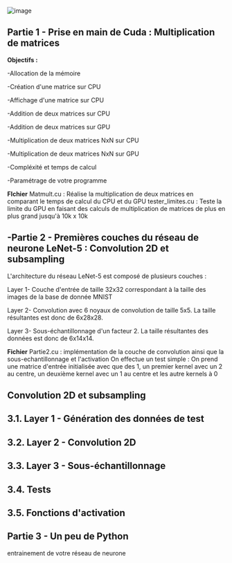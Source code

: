 ![image](https://github.com/my-bro-pigeon/TP_Hardware/assets/94360349/3c82ddb8-0dd5-4b30-a26b-99495330bd4f)






Partie 1 - Prise en main de Cuda : Multiplication de matrices
-
**Objectifs :**

-Allocation de la mémoire

-Création d'une matrice sur CPU

-Affichage d'une matrice sur CPU

-Addition de deux matrices sur CPU

-Addition de deux matrices sur GPU

-Multiplication de deux matrices NxN sur CPU

-Multiplication de deux matrices NxN sur GPU

-Compléxité et temps de calcul

-Paramétrage de votre programme

**FIchier**
Matmult.cu : Réalise la multiplication de deux matrices en comparant le temps de calcul du CPU et du GPU 
tester_limites.cu : Teste la limite du GPU en faisant des calculs de multiplication de matrices de plus en plus grand jusqu'à 10k x 10k 


-Partie 2 - Premières couches du réseau de neurone LeNet-5 : Convolution 2D et subsampling
-
L'architecture du réseau LeNet-5 est composé de plusieurs couches :

Layer 1- Couche d'entrée de taille 32x32 correspondant à la taille des images de la base de donnée MNIST

Layer 2- Convolution avec 6 noyaux de convolution de taille 5x5. La taille résultantes est donc de 6x28x28.

Layer 3- Sous-échantillonnage d'un facteur 2. La taille résultantes des données est donc de 6x14x14.

**Fichier**
Partie2.cu : implémentation de la couche de convolution ainsi que la sous-echantillonnage et l'activation
             On effectue un test simple : On prend une matrice d'entrée initialisée avec que des 1, un premier kernel avec un 2 au centre, un deuxième kernel avec un 1              au centre et les autre kernels à 0

Convolution 2D et subsampling
-

3.1. Layer 1 - Génération des données de test
-

3.2. Layer 2 - Convolution 2D
-

3.3. Layer 3 - Sous-échantillonnage
-

3.4. Tests
-

3.5. Fonctions d'activation
-









Partie 3 - Un peu de Python
-

entrainement de votre réseau de neurone





